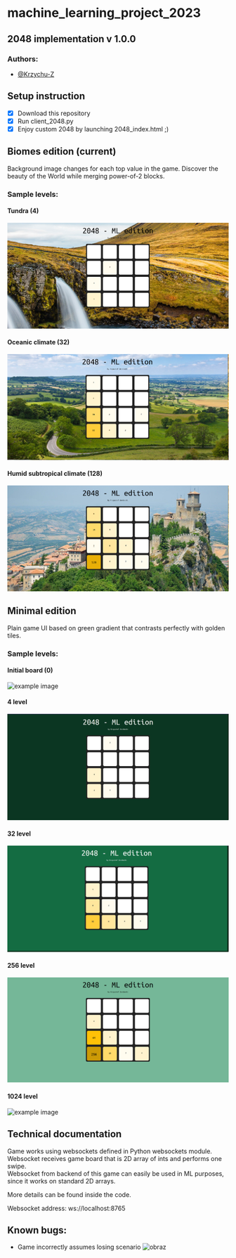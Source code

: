 # machine_learning_project_2023

## 2048 implementation v 1.0.0

### Authors:
- [@Krzychu-Z](https://github.com/Krzychu-Z)

## Setup instruction
- [x] Download this repository
- [x] Run client_2048.py
- [x] Enjoy custom 2048 by launching 2048_index.html ;)

## Biomes edition (current)
Background image changes for each top value in the game.
Discover the beauty of the World while merging power-of-2 blocks.

### Sample levels:
#### Tundra (4)
![example image](img/biomes_1.png)

#### Oceanic climate (32)
![example image](img/biomes_2.png)

#### Humid subtropical climate (128)
![example image](img/biomes_3.png)

## Minimal edition
Plain game UI based on green gradient that contrasts perfectly with golden tiles.

### Sample levels:
#### Initial board (0)
![example image](img/minimal_2.jpg)

#### 4 level
![example image](img/minimal_3.jpg)

#### 32 level
![example image](img/minimal_4.jpg)

#### 256 level
![example image](img/minimal_5.jpg)

#### 1024 level
![example image](img/minimal_1.jpg)

## Technical documentation
Game works using websockets defined in Python websockets module.\
Websocket receives game board that is 2D array of ints and performs one swipe.\
Websocket from backend of this game can easily be used in ML purposes, since it works on standard 2D arrays.

More details can be found inside the code.

Websocket address: ws://localhost:8765

## Known bugs:
- Game incorrectly assumes losing scenario
![obraz](https://user-images.githubusercontent.com/47274258/232328581-59002010-d76d-4419-ac0a-3a27a53927a5.png)
